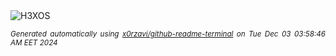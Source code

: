 <div align="justify">
<picture>
    <source media="(prefers-color-scheme: dark)" srcset="https://i.ibb.co/FxccPDd/output-gif.gif">
    <source media="(prefers-color-scheme: light)" srcset="https://i.ibb.co/FxccPDd/output-gif.gif">
    <img alt="H3XOS" src="https://i.ibb.co/FxccPDd/output-gif.gif">
</picture>

<sub><i>Generated automatically using [x0rzavi/github-readme-terminal](https://github.com/x0rzavi/github-readme-terminal) on Tue Dec 03 03:58:46 AM EET 2024</i></sub>
</div>